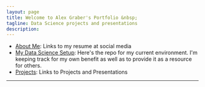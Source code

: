 ```yaml
---
layout: page
title: Welcome to Alex Graber's Portfolio &nbsp;
tagline: Data Science projects and presentations
description: 
---
```


* [About Me](pages/about.html): Links to my resume at social media  
* [My Data Science Setup](ml_setup): Here's the repo for my current environment.  I'm keeping track for my own benefit as well as to provide it as a resource for others.
* [Projects](pages/project_portfolio.html): Links to Projects and Presentations


---
